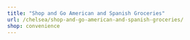 ```yaml
---
title: "Shop and Go American and Spanish Groceries"
url: /chelsea/shop-and-go-american-and-spanish-groceries/
shop: convenience
---
```

